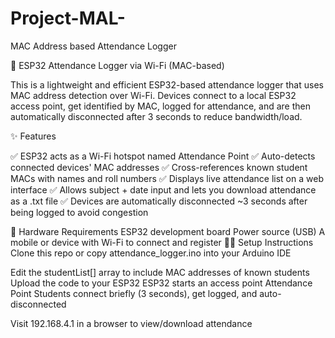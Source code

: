 # Project-MAL-
MAC Address based Attendance Logger 

📶 ESP32 Attendance Logger via Wi-Fi (MAC-based)

This is a lightweight and efficient ESP32-based attendance logger that uses MAC address detection over Wi-Fi. Devices connect to a local ESP32 access point, get identified by MAC, logged for attendance, and are then automatically disconnected after 3 seconds to reduce bandwidth/load.

✨ Features

✅ ESP32 acts as a Wi-Fi hotspot named Attendance Point
✅ Auto-detects connected devices' MAC addresses
✅ Cross-references known student MACs with names and roll numbers
✅ Displays live attendance list on a web interface
✅ Allows subject + date input and lets you download attendance as a .txt file
✅ Devices are automatically disconnected ~3 seconds after being logged to avoid congestion


🔧 Hardware Requirements
ESP32 development board
Power source (USB)
A mobile or device with Wi-Fi to connect and register
🧑‍💻 Setup Instructions
Clone this repo or copy attendance_logger.ino into your Arduino IDE

Edit the studentList[] array to include MAC addresses of known students
Upload the code to your ESP32
ESP32 starts an access point Attendance Point 
Students connect briefly (3 seconds), get logged, and auto-disconnected

Visit 192.168.4.1 in a browser to view/download attendance
